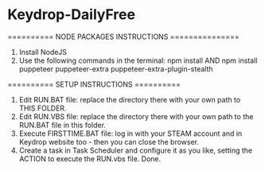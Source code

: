 # Keydrop-DailyFree

========== NODE PACKAGES INSTRUCTIONS ===============
1. Install NodeJS
2. Use the following commands in the terminal:
npm install AND npm install puppeteer puppeteer-extra puppeteer-extra-plugin-stealth

========== SETUP INSTRUCTIONS ==========
1. Edit RUN.BAT file: replace the directory there with your own path to THIS FOLDER.
2. Edit RUN.VBS file: replace the directory there with your own path to the RUN.BAT file in this folder.
3. Execute FIRSTTIME.BAT file: log in with your STEAM account and in Keydrop website too - then you can close the browser.
4. Create a task in Task Scheduler and configure it as you like, setting the ACTION to execute the RUN.vbs file.
Done.
